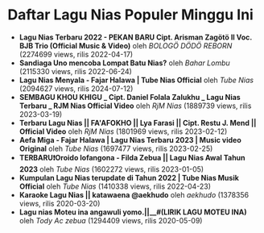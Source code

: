 # Daftar Lagu Nias Populer Minggu Ini

- **Lagu Nias Terbaru 2022 - PEKAN BARU Cipt. Arisman Zagötö II Voc. BJB Trio (Official Music &amp; Video)** oleh *BOLOGÖ DÖDÖ REBORN* (2274699 views, rilis 2022-04-17)
- **Sandiaga Uno mencoba Lompat Batu Nias?** oleh *Bahar Lombu* (2115330 views, rilis 2022-06-24)
- **Lagu Nias Menyala - Fajar Halawa | Tube Nias Official** oleh *Tube Nias* (2094627 views, rilis 2024-07-12)
- **SEMBAGU KHOU KHIGU _ Cipt. Daniel Folala Zalukhu _ Lagu Nias Terbaru _ RJM Nias Official Video** oleh *RjM Nias* (1889739 views, rilis 2023-03-19)
- **Terbaru Lagu Nias || FA&#39;AFOKHO || Lya Farasi || Cipt. Restu J. Mend || Official Video** oleh *RjM Nias* (1801969 views, rilis 2023-02-12)
- **Aefa Miga - Fajar Halawa | Lagu Nias Terbaru 2023 | Music video Original** oleh *Tube Nias* (1697477 views, rilis 2023-02-25)
- **TERBARU❗️Oroido lofangona - Filda Zebua || Lagu Nias Awal Tahun 2023** oleh *Tube Nias* (1602272 views, rilis 2023-01-05)
- **Kumpulan Lagu Nias terupdate di Tahun 2022 | Tube Nias Musik Official** oleh *Tube Nias* (1410338 views, rilis 2022-04-23)
- **Karaoke Lagu Nias || katawaena @aekhudo** oleh *aekhudo* (1378356 views, rilis 2020-03-20)
- **Lagu nias Moteu ina angawuli yomo.||___#_(LIRIK LAGU MOTEU INA)** oleh *Tody Ac zebua* (1294409 views, rilis 2020-05-09)
